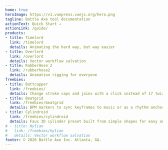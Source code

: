 ```yaml
---
home: true
heroImage: https://v1.vuepress.vuejs.org/hero.png
tagline: Battle Axe tool documentation
actionText: Quick Start →
actionLink: /guide/
products:
- title: Timelord
  link: /timelord
  details: Animating the hard way, but way easier
- title: Overlord
  link: /overlord
  details: Vector workflow salvation
- title: RubberHose 2
  link: /rubberhose2
  details: Animation rigging for everyone
freebies:
- title: Buttcapper
  link: /freebies/
  details: Change stroke caps and joins with a click instead of 17 twirl-downs.
- title: Beatgrid
  link: /freebies/beatgrid
  details: BPM markers to sync keyframes to music or as a rhythm anchor before adding audio.
- title: Cylindroid
  link: /freebies/cylindroid
  details: Faux 3D cylinder preset built from simple shapes for easy animation.
# - title: Hylian
#   link: /freebies/hylian
#   details: Vector workflow salvation
footer: © 2020 Battle Axe Inc. Atlanta, GA.
---
```


<!-- <Redirect to="https://kazoo-herring-p7sw.squarespace.com/help" /> -->
<!-- <Redirect to="https://battleaxe.co/help" /> -->